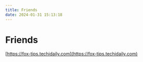 ```yaml
---
title: Friends
date: 2024-01-31 15:13:18
---
```


# Friends

[https://fox-tips.techidaily.com](https://fox-tips.techidaily.com)